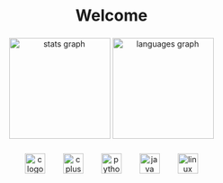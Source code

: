 <h1 align="center">Welcome</h1>

###

<div align="center">
  <img src="https://github-readme-stats.vercel.app/api?username=papr3ka&hide_title=true&hide_rank=true&show_icons=true&include_all_commits=false&count_private=true&disable_animations=false&theme=codeSTACKr&locale=en&hide_border=true&order=1" height="180" alt="stats graph"  />
  <img src="https://github-readme-stats.vercel.app/api/top-langs?username=papr3ka&locale=en&hide_title=false&layout=compact&card_width=320&langs_count=6&theme=codeSTACKr&hide_border=false&order=2" height="180" alt="languages graph"  />
</div>

###

<div align="center">
  <img src="https://skillicons.dev/icons?i=c" height="36" alt="c logo"  />
  <img width="24" />
  <img src="https://skillicons.dev/icons?i=cpp" height="36" alt="cplusplus logo"  />
  <img width="24" />
  <img src="https://skillicons.dev/icons?i=py" height="36" alt="python logo"  />
  <img width="24" />
  <img src="https://skillicons.dev/icons?i=java" height="36" alt="java logo"  />
  <img width="24" />
  <img src="https://skillicons.dev/icons?i=linux" height="36" alt="linux logo"  />
</div>

###
